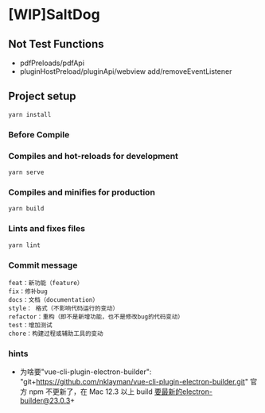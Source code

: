 # [WIP]SaltDog

## Not Test Functions

-   pdfPreloads/pdfApi
-   pluginHostPreload/pluginApi/webview add/removeEventListener

## Project setup

```
yarn install
```

### Before Compile

### Compiles and hot-reloads for development

```
yarn serve
```

### Compiles and minifies for production

```
yarn build
```

### Lints and fixes files

```
yarn lint
```

### Commit message

```
feat：新功能（feature）
fix：修补bug
docs：文档（documentation）
style： 格式（不影响代码运行的变动）
refactor：重构（即不是新增功能，也不是修改bug的代码变动）
test：增加测试
chore：构建过程或辅助工具的变动
```

### hints

-   为啥要"vue-cli-plugin-electron-builder": "git+https://github.com/nklayman/vue-cli-plugin-electron-builder.git"
    官方 npm 不更新了，在 Mac 12.3 以上 build 要最新的electron-builder@23.0.3+
